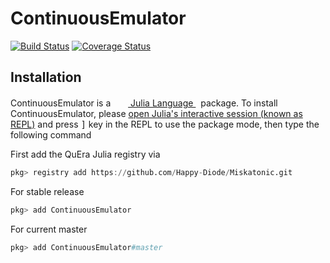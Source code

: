 # ContinuousEmulator

[![Build Status](https://github.com/Happy-Diode/ContinuousEmulator.jl/workflows/CI/badge.svg)](https://github.com/Happy-Diode/ContinuousEmulator.jl/actions)
[![Coverage Status](https://coveralls.io/repos/github/Happy-Diode/ContinuousEmulator.jl/badge.svg?branch=HEAD&t=gLyoGX)](https://coveralls.io/github/Happy-Diode/ContinuousEmulator.jl?branch=HEAD)

## Installation
<p>
ContinuousEmulator is a &nbsp;
    <a href="https://julialang.org">
        <img src="https://julialang.org/favicon.ico" width="16em">
        Julia Language
    </a>
    &nbsp; package. To install ContinuousEmulator,
    please <a href="https://docs.julialang.org/en/v1/manual/getting-started/">open
    Julia's interactive session (known as REPL)</a> and press <kbd>]</kbd> key in the REPL to use the package mode, then type the following command
</p>

First add the QuEra Julia registry via

```julia
pkg> registry add https://github.com/Happy-Diode/Miskatonic.git
```

For stable release

```julia
pkg> add ContinuousEmulator
```

For current master

```julia
pkg> add ContinuousEmulator#master
```
